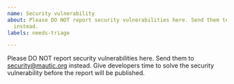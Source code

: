 ```yaml
---
name: Security vulnerability
about: Please DO NOT report security vulnerabilities here. Send them to security@mautic.org
  instead.
labels: needs-triage

---
```


Please DO NOT report security vulnerabilities here. Send them to security@mautic.org instead. Give developers time to solve the security vulnerability before the report will be published.
